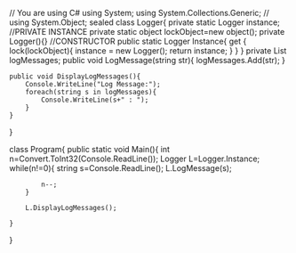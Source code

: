 // You are using C#
using System;
using System.Collections.Generic;
// using System.Object;
sealed class Logger{
    private static Logger instance;   //PRIVATE INSTANCE
    private static object lockObject=new object();
    private Logger(){}   //CONSTRUCTOR
    public static Logger Instance{
        get {
                lock(lockObject){
                        instance = new Logger();
                        return instance;
                }
            }
    }
    private List<string> logMessages;
    public void LogMessage(string str){
        logMessages.Add(str);
    }
    
    public void DisplayLogMessages(){
        Console.WriteLine("Log Message:");
        foreach(string s in logMessages){
            Console.WriteLine(s+" : ");
        }
    }
}

class Program{
    public static void Main(){
        int n=Convert.ToInt32(Console.ReadLine());
        Logger L=Logger.Instance;
        while(n!=0){
            string s=Console.ReadLine();
            L.LogMessage(s);
            
            n--;
        }
        
        L.DisplayLogMessages();
        
    }
}
